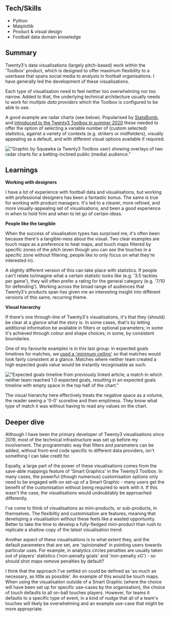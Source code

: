 ## Tech/Skills

- Python
- Matplotlib
- Product & visual design
- Football data domain knowledge

## Summary

Twenty3's data visualisations (largely pitch-based) work within the 'Toolbox' product, which is designed to offer maximum flexibility to a userbase that spans social media to analysts in football organisations. I have generally led the development of these visualisations.

Each type of visualisation need to feel neither too overwhelming nor too narrow. Added to that, the underlying technical architecture usually needs to work for _multiple data providers_ which the Toolbox is configured to be able to use.

A good example are radar charts (see below). Popularised by [StatsBomb](https://statsbomb.com/articles/soccer/revisiting-radars/), and [introduced to the Twenty3 Toolbox in summer 2020](https://www.twenty3.sport/introducing-twenty3-dynamic-radars/) these needed to offer the option of selecting a variable number of (custom selected) statistics, against a variety of contexts (e.g. strikers or midfielders), visually appealing as a default, and with different visual options available if required.

!["Graphic by Squawka (a Twenty3 Toolbox user) showing overlays of two radar charts for a betting-inclined public (media) audience."](/images/twenty3_vis/squawka-radar-example.jpeg)

## Learnings

**Working with designers**

I have a lot of experience with football data and visualisations, but working with professional designers has been a fantastic bonus. The same is true for working with product managers. It's led to a clearer, more refined, and more visually-appealing set of visualisations, and been a good experience in when to hold firm and when to let go of certain ideas.

**People like the tangible**

When the success of visualisation types has surprised me, it's often been because there's a tangible-ness about the visual. Two clear examples are touch maps as a preference to heat maps, and touch maps filtered by specific zones of the pitch (even though you can _see_ the touches in a specific zone without filtering, people like to only focus on what they're interested in).

A slightly different version of this can take place with statistics. If people can't relate to/imagine what a certain statistic looks like (e.g. '3.5 tackles per game'), they will often prefer a rating for the general category (e.g. '7/10 for defending'). Working across the broad range of audiences that Twenty3's products span has given me an interesting insight into different versions of this same, recurring theme.

**Visual hierarchy**

If there's one through-line of Twenty3's visualisations, it's that they (should) be clear at a glance what the story is. In some cases, that's by letting additional information be available in filters or optional parameters; in some it's achieved through colour and shape choices; in some, by consistent boundaries.

One of my favourite examples is in this last group: in expected goals timelines for matches, we [used a 'minimum ceiling'](https://www.twenty3.sport/twenty3-introducing-our-xg-timelines-visualisations/) so that matches would look fairly consistent at a glance. Matches where neither team created a high expected goals value would be instantly recognisable as such.

!["Expected goals timeline from previously linked article; a match in which neither team reached 1.0 expected goals, resulting in an expected goals timeline with empty space in the top half of the chart."](/images/twenty3_vis/xg-timeline-example.png)

The visual hierarchy here effectively treats the negative space as a volume, the reader seeing a '0-0' scoreline and then emptiness. They know what type of match it was without having to read any values on the chart.

## Deeper dive

Although I have been the primary developer of Twenty3 visualisations since 2019, most of the technical infrastructure was set up before my involvement. The programmatic way that filters and parameters can be added, without front-end code specific to different data providers, isn't something I can take credit for.

Equally, a large part of the power of these visualisations comes from the save-able mappings feature of 'Smart Graphics' in the Twenty3 Toolbox. In many cases, the powerful (though numerous) customisation options only need to be engaged with on set-up of a Smart Graphic - many users get the benefit of the customisation without being required to work with it. If this wasn't the case, the visualisations would undoubtably be approached differently.

I've come to think of visualisations as mini-products, or sub-products, in themselves. The flexibiltiy and customisation are features, meaning that developing a visualisation _without_ these feels like a wasted opportunity. Better to take the time to develop a fully-fledged mini-product than rush to replicate a shallow copy of the latest visualisation trend.

Another aspect of these visualisations is to what extent they, and the default parameters that are set, are 'opinionated' in pointing users towards particular uses. For example, in analytics circles penalties are usually taken out of players' statistics ('non-penalty goals' and 'non-penalty xG') - so should shot maps remove penalties by default?

I think that the approach I've settled on could be defined as 'as much as necessary, as little as possible'. An example of this would be touch maps. When using the visualisation outside of a Smart Graphic (where the choice will have been set up for specific use-cases by the organisation), the choice of touch defaults to all on-ball touches players. However, for teams it defaults to a specific type of event, in a kind of nudge that all of a team's touches will likely be overwhelming and an example use-case that might be more appropriate.
